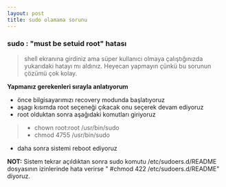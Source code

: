 ```yaml
---
layout: post
title: sudo olamama sorunu
---
```


### sudo : "must be setuid root" hatası

> shell ekranına girdiniz ama süper kullanıcı olmaya çalıştığınızda yukarıdaki hatayı mı aldınız. Heyecan yapmayın çünkü bu sorunun çözümü çok kolay.

**Yapmanız gerekenleri sırayla anlatıyorum**

- önce bilgisayarımızı recovery modunda başlatıyoruz
- aşagı kısımda root seçeneği çıkacak onu seçerek devam ediyoruz
- root olduktan sonra aşağıdaki komutları giriyoruz

>- chown root:root /usr/bin/sudo
>- chmod 4755 /usr/bin/sudo 
>

- daha sonra sistemi reboot ediyoruz

**NOT:** Sistem tekrar açıldıktan sonra sudo komutu /etc/sudoers.d/README dosyasının izinlerinde hata verirse " #chmod 422 /etc/sudoers.d/README" diyoruz.


